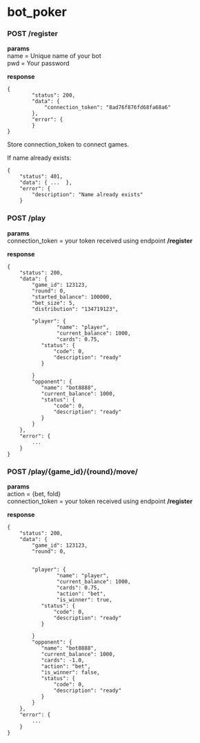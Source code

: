 # bot_poker



### POST /register
**params**  
name = Unique name of your bot  
pwd = Your password  

**response**
```
{
        "status": 200,
        "data": {
            "connection_token": "8ad76f876fd68fa68a6"
        },
        "error": {
        }
}
```
Store connection_token to connect games.  


If name already exists:  
```
{
    "status": 401,
    "data": { ...  },
    "error": {
        "description": "Name already exists"
    }
```

### POST /play
**params**  
connection_token = your token received using endpoint **/register**  


**response**  
```
{
    "status": 200,
    "data": {
        "game_id": 123123,
        "round": 0,
        "started_balance": 100000,
        "bet_size": 5,
        "distribution": "134719123", 
  
        "player": {
                "name": "player",
                "current_balance": 1000,
                "cards": 0.75,
           "status": {
               "code": 0,
               "description": "ready"
           }                 
                
        }
        "opponent": {
           "name": "bot8888",
           "current_balance": 1000,
           "status": {
               "code": 0,
               "description": "ready"
           } 
        }
    },
    "error": {
        ...
    }
}
```

### POST /play/{game_id}/{round}/move/
**params**  
action =  {bet, fold}   
connection_token = your token received using endpoint **/register**      


**response**  
```
{
    "status": 200,
    "data": {
        "game_id": 123123,
        "round": 0,

        
        "player": {
                "name": "player",
                "current_balance": 1000,
                "cards": 0.75,
                "action": "bet",
                "is_winner": true,
           "status": {
               "code": 0,
               "description": "ready"
           }                 
                
        }
        "opponent": {
           "name": "bot8888",
           "current_balance": 1000,
           "cards": -1.0,
           "action": "bet",
           "is_winner": false,
           "status": {
               "code": 0,
               "description": "ready"
           } 
        }
    },
    "error": {
        ...
    }
}
```


